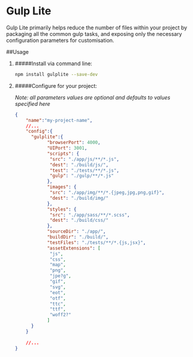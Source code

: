 # Gulp Lite

Gulp Lite primarily helps reduce the number of files within your project by packaging all the common gulp tasks, and exposing only the necessary configuration parameters for customisation.



##Usage

1. #####Install via command line:

    ```bash
    npm install gulplite --save-dev
    ```

2. #####Configure for your project:

    *Note: all parameters values are optional and defaults to values specified here*
    
    ```json
    {
        "name":"my-project-name",
        //...
        "config":{
          "gulplite":{
                "browserPort": 4000,
                "UIPort": 3001,
                "scripts": {
                 "src": "./app/js/**/*.js",
                 "dest": "./build/js/",
                 "test": "./tests/**/*.js",
                 "gulp": "./gulp/**/*.js"
                },
                "images": {
                 "src": "./app/img/**/*.{jpeg,jpg,png,gif}",
                 "dest": "./build/img/"
                },
                "styles": {
                 "src": "./app/sass/**/*.scss",
                 "dest": "./build/css/"
                },
                "sourceDir": "./app/",
                "buildDir": "./build/",
                "testFiles": "./tests/**/*.{js,jsx}",
                "assetExtensions": [
                 "js",
                 "css",
                 "map",
                 "png",
                 "jpe?g",
                 "gif",
                 "svg",
                 "eot",
                 "otf",
                 "ttc",
                 "ttf",
                 "woff2?"
                ]
          }
        }
        
        //...
    }
    ```
